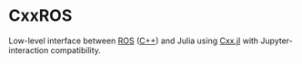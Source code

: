 # CxxROS

Low-level interface between [ROS](http://www.ros.org/) ([C++](http://wiki.ros.org/roscpp))
and Julia using [Cxx.jl](https://github.com/Keno/Cxx.jl) with Jupyter-interaction compatibility.
